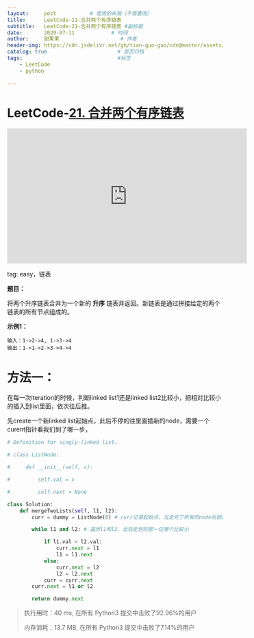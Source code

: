 ```yaml
---
layout:     post           # 使用的布局（不需要改）
title:      LeetCode-21-合并两个有序链表
subtitle:   LeetCode-21-合并两个有序链表 #副标题
date:       2020-07-11            # 时间
author:     甜果果                    # 作者
header-img: https://cdn.jsdelivr.net/gh/tian-guo-guo/cdn@master/assets/picgoimg/20200701171155.png  #背景图片
catalog: true                       # 是否归档
tags:                               #标签
    - LeetCode
    - python

---
```


# LeetCode-[21. 合并两个有序链表](https://leetcode-cn.com/problems/merge-two-sorted-lists/)

<iframe width="560" height="315" src="https://www.youtube.com/embed/Z7VOBq6S5n8" frameborder="0" allow="accelerometer; autoplay; encrypted-media; gyroscope; picture-in-picture" allowfullscreen></iframe>

tag: easy，链表

**题目：**

将两个升序链表合并为一个新的 **升序** 链表并返回。新链表是通过拼接给定的两个链表的所有节点组成的。 

**示例1：**

```
输入：1->2->4, 1->3->4
输出：1->1->2->3->4->4
```

# 方法一：

在每一次iteration的时候，判断linked list1还是linked list2比较小，把相对比较小的插入到list里面，依次往后推。

先create一个新linked list起始点，此后不停的往里面插新的node，需要一个curent指针看我们到了哪一步，

```python
# Definition for singly-linked list.

# class ListNode:

#     def __init__(self, x):

#         self.val = x

#         self.next = None

class Solution:
    def mergeTwoLists(self, l1, l2):
        curr = dummy = ListNode(0) # curr记录起始点，当走完了所有的node后就指向最后一个node了，所以再记录一个dummy node，虚拟结点，记录起点

        while l1 and l2: # 遍历l1和l2，比较走到的那一位哪个比较小

            if l1.val < l2.val:
                curr.next = l1
                l1 = l1.next 
            else:
                curr.next = l2 
                l2 = l2.next 
            curr = curr.next 
        curr.next = l1 or l2 

        return dummy.next
```

>执行用时：40 ms, 在所有 Python3 提交中击败了92.96%的用户
>
>内存消耗：13.7 MB, 在所有 Python3 提交中击败了7.14%的用户